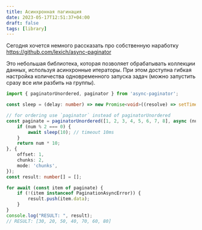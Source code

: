 ```yaml
---
title: Асинхронная пагинация
date: 2023-05-17T12:51:37+04:00
draft: false
tags: [library]
---
```


Сегодня хочется немного рассказать про собственную наработку https://github.com/lexich/async-paginator

Это небольшая библиотека, которая позволяет обрабатывать коллекции данных, используя асинхронные итераторы. При этом доступна гибкая настройка количества одновременного запуска задач (можно запустить сразу все или разбить на группы).

```ts
import { paginatorUnordered, paginator } from 'async-paginator';

const sleep = (delay: number) => new Promise<void>((resolve) => setTimeout(resolve, delay));

// for ordering use `paginator` instead of paginatorUnordered
const paginate = paginatorUnordered([1, 2, 3, 4, 5, 6, 7, 8], async (num) => {
	if (num % 2 === 0) {
		await sleep(10); // timeout 10ms
	}
	return num * 10;
}, {
	offset: 1,
	chunks: 2,
	mode: 'chunks',
});
const result: number[] = [];

for await (const item of paginate) {
	if (!(item instanceof PaginationAsyncError)) {
		result.push(item.data);
	}
}
console.log("RESULT: ", result);
// RESULT: [30, 20, 50, 40, 70, 60, 80]
```
